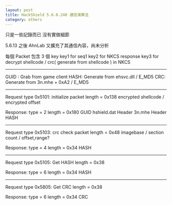 ```yaml
---
layout: post
title: HackShield 5.6.8.240 通信演算法
category: others
---
```


只是一些記錄而已 沒有實做細節

5.6.13 之後 AhnLab 又擴充了其通信內容，尚未分析

<!--more-->

每個 Packet 包含 3 個 key
key1 for seq1
key2 for NKCS response
key3 for decrypt shellcode / crc( generate from shellcode ) in NKCS

---

GUID :  Grab from game client
HASH: Generate from ehsvc.dll / E_MD5
CRC: Generate from 3n.mhe + 0xA2 / E_MD5

---

Request type 0x5101:
initialize packet
length = 0x138
encrypted shellcode / encrypted offset

Response:
type = 2
length = 0x180
GUID
hshield.dat Header
3n.mhe Header
HASH

---

Request type 0x5103:
crc check packet
length = 0x48
imagebase / section count / offset,range?

Response:
type = 4
length = 0x34
HASH

---

Request type 0x5105:
Get HASH
length = 0x38

Response:
type = 6
length = 0x34
HASH

---

Request type 0x5805:
Get CRC
length = 0x38

Response:
type = 6
length = 0x34
CRC

